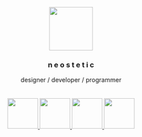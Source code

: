 <p align="center">
  <a href="https://github.com/neostetic/">
    <img src="https://i.imgur.com/wXXC3mt.png" width="100"/>
  </a>
  <h3 align="center">n e o s t e t i c</h3>
  <p align="center">
    designer / developer / programmer
    <br>
    <br>
    <br>
    <a href="https://discord.gg/ES5dFQARav">
      <img src="https://i.imgur.com/O3umNxw.png" width="70"/>
    </a>
    <a href="https://twitter.com/neostetic">
      <img src="https://i.imgur.com/1gRbbxg.png" width="70"/>
    </a>
    <a href="https://www.youtube.com/channel/UC-ouFjXcWNMxCpRRynEMi6A">
      <img src="https://i.imgur.com/pDhncBU.png" width="70"/>
    </a>
    <a href="https://neoncz.newgrounds.com">
      <img src="https://i.imgur.com/DNMYMhn.png" width="70"/>
    </a>
  </p>
</p>
